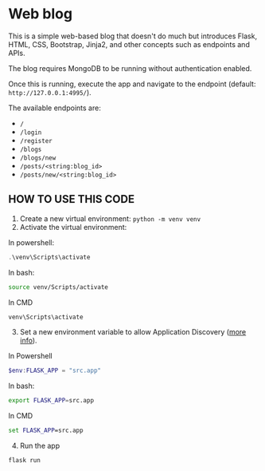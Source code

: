 Web blog
========

This is a simple web-based blog that doesn't do much but introduces Flask, HTML, CSS, Bootstrap, Jinja2, and other concepts such as endpoints and APIs.

The blog requires MongoDB to be running without authentication enabled.

Once this is running, execute the app and navigate to the endpoint (default: `http://127.0.0.1:4995/`).

The available endpoints are:

- `/`
- `/login`
- `/register`
- `/blogs`
- `/blogs/new`
- `/posts/<string:blog_id>`
- `/posts/new/<string:blog_id>`


## HOW TO USE THIS CODE

1) Create a new virtual environment: `python -m venv venv`
2) Activate the virtual environment:

In powershell:

```powershell
.\venv\Scripts\activate
```

In bash:

```bash
source venv/Scripts/activate
```

In CMD

```cmd
venv\Scripts\activate
```

3) Set a new environment variable to allow Application Discovery ([more info](https://flask.palletsprojects.com/en/2.0.x/cli/#application-discovery)).

In Powershell

```powershell
$env:FLASK_APP = "src.app"
```

In bash:

```bash
export FLASK_APP=src.app
```

In CMD

```cmd
set FLASK_APP=src.app
```

4) Run the app

```
flask run
```
